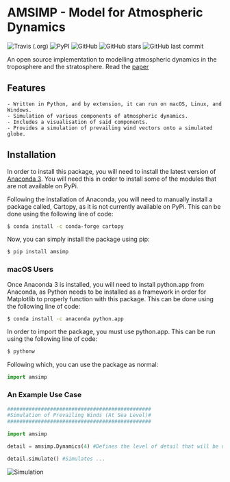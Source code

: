 # AMSIMP - Model for Atmospheric Dynamics

![Travis (.org)](https://img.shields.io/travis/amsimp/amsimp.svg?style=for-the-badge)
![PyPI](https://img.shields.io/pypi/v/amsimp.svg?style=for-the-badge)
![GitHub](https://img.shields.io/github/license/amsimp/amsimp.svg?style=for-the-badge)
![GitHub stars](https://img.shields.io/github/stars/amsimp/amsimp.svg?style=for-the-badge)
![GitHub last commit](https://img.shields.io/github/last-commit/amsimp/amsimp.svg?style=for-the-badge)

An open source implementation to modelling atmospheric dynamics in the troposphere and the stratosphere. Read the [paper](https://github.com/amsimp/papers/raw/master/SciFest/Project%20Book/main.pdf)

## Features
	- Written in Python, and by extension, it can run on macOS, Linux, and Windows.
	- Simulation of various components of atmospheric dynamics.
	- Includes a visualisation of said components.
	- Provides a simulation of prevailing wind vectors onto a simulated globe.

## Installation
In order to install this package, you will need to install the latest version of [Anaconda 3](https://www.anaconda.com/distribution/). You will need this in order to install some of the modules that are not available on PyPi.

Following the installation of Anaconda, you will need to manually install a package called, Cartopy, as it is not currently available on PyPi. This can be done using the following line of code:

```bash
$ conda install -c conda-forge cartopy 
```

Now, you can simply install the package using pip:

```bash
$ pip install amsimp 
```

### macOS Users
Once Anaconda 3 is installed, you will need to install python.app from Anaconda, as Python needs to be installed as a framework in order for Matplotlib to properly function with this package. This can be done using the following line of code:

```bash
$ conda install -c anaconda python.app 
```

In order to import the package, you must use python.app. This can be run using the following line of code:

```bash
$ pythonw
```

Following which, you can use the package as normal:

```python
import amsimp
```

### An Example Use Case
```python
###############################################
#Simulation of Prevailing Winds (At Sea Level)#
###############################################

import amsimp

detail = amsimp.Dynamics(4) #Defines the level of detail that will be used in the simulation.

detail.simulate() #Simulates ...
```

![Simulation](https://github.com/amsimp/papers/raw/master/SciFest/Images/globe.png)